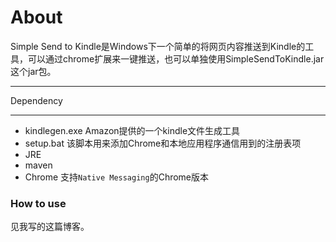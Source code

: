 About
==========

Simple Send to Kindle是Windows下一个简单的将网页内容推送到Kindle的工具，可以通过chrome扩展来一键推送，也可以单独使用SimpleSendToKindle.jar这个jar包。

----------

Dependency

----------

- kindlegen.exe Amazon提供的一个kindle文件生成工具
- setup.bat 该脚本用来添加Chrome和本地应用程序通信用到的注册表项
- JRE
- maven
- Chrome 支持`Native Messaging`的Chrome版本

### How to use

见我写的这篇博客。
